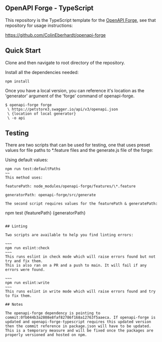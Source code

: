 ## OpenAPI Forge - TypeScript

This repository is the TypeScript template for the [OpenAPI Forge](https://github.com/ColinEberhardt/openapi-forge), see that repository for usage instructions:

https://github.com/ColinEberhardt/openapi-forge

## Quick Start

Clone and then navigate to root directory of the repository.

Install all the dependencies needed:

```
npm install
```

Once you have a local version, you can reference it's location as the 'generator' argument of the 'forge' command of openapi-forge.

```
$ openapi-forge forge
 \ https://petstore3.swagger.io/api/v3/openapi.json
 \ {location of local generator}
 \ -o api
```

## Testing

There are two scripts that can be used for testing, one that uses preset values for file paths to \*.feature files and the generate.js file of the forge:

Using default values:

```
npm run test:defaultPaths
~~
This method uses:

featurePath: node_modules/openapi-forge/features/\*.feature

generatorPath: openapi-forge/src/generate

The second script requires values for the featurePath & generatePath:
```

npm test {featurePath} {generatorPath}

```

## Linting

Two scripts are available to help you find linting errors:

~~~
npm run eslint:check
~~~
This runs eslint in check mode which will raise errors found but not try and fix them.
This is also ran on a PR and a push to main. It will fail if any errors were found. 

~~~
npm run eslint:write
~~~
This runs eslint in write mode which will raise errors found and try to fix them.

## Notes

The openapi-forge dependency is pointing to commit:0fb044b3a2808e8faf82786f168a12763f5aaeca. If openapi-forge is updated and openapi-forge-typescript requires this updated version then the commit reference in package.json will have to be updated. This is a temporary measure and will be fixed once the packages are properly versioned and hosted on npm.
```
